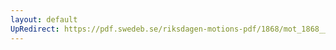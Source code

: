 ```yaml
---
layout: default
UpRedirect: https://pdf.swedeb.se/riksdagen-motions-pdf/1868/mot_1868__ak__00207/mot_1868__ak__00207_001.pdf
---
```

